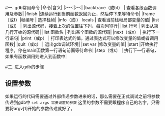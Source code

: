 #一. gdb常用命令
|命令|含义|
|:---:|:--:|
|backtrace（或bt）   | 查看各级函数调用及参数|
|finish    |连续运行到当前函数返回为止，然后停下来等待命令|
|frame（或f）|帧编号   | 选择栈帧|
|info（或i） locals  |  查看当前栈帧局部变量的值|
|list（或l） |   列出源代码，接着上次的位置往下列，每次列10行|
|list 行号  |  列出从第几行开始的源代码|
|list 函数名  |  列出某个函数的源代码|
|next（或n） |   执行下一行语句|
|print（或p）  |  打印表达式的值，通过表达式可以修改变量的值或者调用函数|
|quit（或q）  |  退出gdb调试环境|
|set var    |修改变量的值|
|start    |开始执行程序，停在main函数第一行语句前面等待命令|
|step（或s） |   执行下一行语句，如果有函数调用则进入到函数中|

#二. 进入gdb的步骤

## 设置参数
如果运行的代码需要通过外部传递参数进来的话，那么需要在正式调试之前将参数传递到gdb中
` set args 需要设置的参数 `
这里的参数不需要跟程序自己的名字。只需要将argv[1]开始的参数传递就好了。
